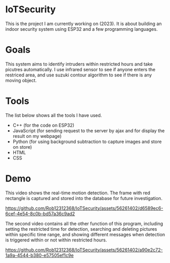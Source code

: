 # IoTSecurity
This is the project I am currently working on (2023). It is about building an indoor security system using ESP32 and a few programming languages. 

# Goals
This system aims to identify intruders within restricted hours and take picutres automatically. I use infrared sensor to see if anyone enters the restriced area, and use suzuki contour algorithm to see if there is any moving object.

# Tools
The list below shows all the tools I have used.
+ C++ (for the code on ESP32)
+ JavaScript (for sending request to the server by ajax and for display the result on my webpage)
+ Python (for using background subtraction to capture images and store on store)
+ HTML
+ CSS

# Demo


This video shows the real-time motion detection. The frame with red rectangle is captured and stored into the database 
for future investigation.


https://github.com/Rob12312368/IoTSecurity/assets/56261402/d6589ec6-6cef-4e54-8c0b-bd57a36c9ad2



The second video contains all the other function of this program, including setting the restricted time for detection, searching
and deleting pictures within specific time range, and showing different messages when detection is triggered within or not within restricted hours.




https://github.com/Rob12312368/IoTSecurity/assets/56261402/a90e2c72-1a9a-4544-b380-e57505ef1c9e



